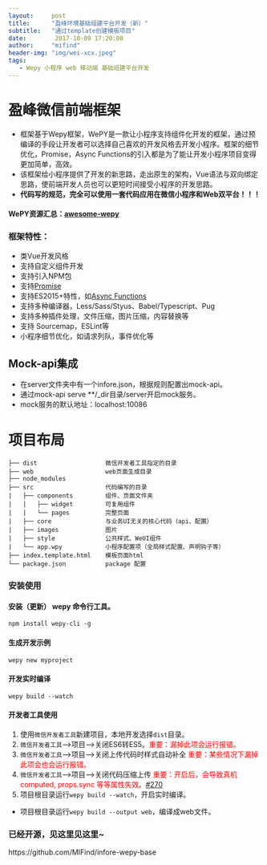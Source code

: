 ```yaml
---
layout:     post
title:      "盈峰环境基础组建平台开发（新）"
subtitle:   "通过template创建模板项目"
date:        2017-10-09 17:20:00
author:     "mifind"
header-img: "img/wei-xcx.jpeg"
tags:
   - Wepy 小程序 web 移动端 基础组建平台开发
---
```


# 盈峰微信前端框架
* 框架基于Wepy框架，WePY是一款让小程序支持组件化开发的框架，通过预编译的手段让开发者可以选择自己喜欢的开发风格去开发小程序。框架的细节优化，Promise，Async Functions的引入都是为了能让开发小程序项目变得更加简单，高效。
* 该框架给小程序提供了开发的新思路，走出原生的架构，Vue语法与双向绑定思路，使前端开发人员也可以更短时间接受小程序的开发思路。
* <strong>代码写的规范，完全可以使用一套代码应用在微信小程序和Web双平台！！！</strong>

#### WePY资源汇总：[awesome-wepy](https://github.com/aben1188/awesome-wepy)

### 框架特性：
* 类Vue开发风格
* 支持自定义组件开发
* 支持引入NPM包
* 支持[Promise](https://github.com/wepyjs/wepy/wiki/wepy%E9%A1%B9%E7%9B%AE%E4%B8%AD%E4%BD%BF%E7%94%A8Promise)
* 支持ES2015+特性，如[Async Functions](https://github.com/wepyjs/wepy/wiki/wepy%E9%A1%B9%E7%9B%AE%E4%B8%AD%E4%BD%BF%E7%94%A8async-await)
* 支持多种编译器，Less/Sass/Styus、Babel/Typescript、Pug
* 支持多种插件处理，文件压缩，图片压缩，内容替换等
* 支持 Sourcemap，ESLint等
* 小程序细节优化，如请求列队，事件优化等

## Mock-api集成
* 在server文件夹中有一个infore.json，根据规则配置出mock-api。
* 通过mock-api serve **/_dir目录/server开启mock服务。
* mock服务的默认地址：localhost:10086


# 项目布局

```
├── dist                   微信开发者工具指定的目录
├── web                    web页面生成目录
├── node_modules           
├── src                    代码编写的目录
|   ├── components         组件、页面文件夹
|   |   ├── widget         可复用组件
|   |   └── pages          完整页面
|   ├── core               与业务UI无关的核心代码（api、配置）
|   ├── images             图片
|   ├── style              公共样式、WeUI组件
|   └── app.wpy            小程序配置项（全局样式配置、声明钩子等）
├── index.template.html    模板页面html
└── package.json           package 配置
```
### 安装使用

#### 安装（更新） wepy 命令行工具。

```console
npm install wepy-cli -g
```

#### 生成开发示例

```console
wepy new myproject
```

#### 开发实时编译

```console
wepy build --watch
```

#### 开发者工具使用

1. 使用`微信开发者工具`新建项目，本地开发选择`dist`目录。
2. `微信开发者工具`-->项目-->关闭ES6转ES5。<font style="color:red">重要：漏掉此项会运行报错。</font>
3. `微信开发者工具`-->项目-->关闭上传代码时样式自动补全 <font style="color:red">重要：某些情况下漏掉此项会也会运行报错。</font>
4. `微信开发者工具`-->项目-->关闭代码压缩上传 <font style="color:red">重要：开启后，会导致真机computed, props.sync 等等属性失效。[#270](https://github.com/wepyjs/wepy/issues/270)</font>
5. 项目根目录运行`wepy build --watch`，开启实时编译。
*  项目根目录运行`wepy build --output web`，编译成web文件。



### 已经开源，见这里见这里~
<link>https://github.com/MIFind/infore-wepy-base</link>
